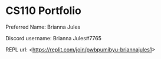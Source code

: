 # CS110 Portfolio
Preferred Name: Brianna Jules


Discord username: Brianna Jules#7765


REPL url: <<https://replit.com/join/pwbpumibyu-briannajules1>>

